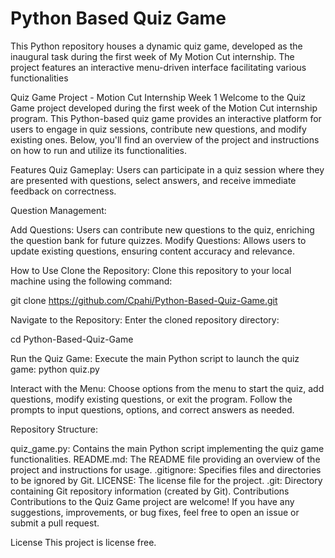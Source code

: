 # Python Based Quiz Game 
 This Python repository houses a dynamic quiz game, developed as the inaugural task during the first week of My Motion Cut internship. The project features an interactive menu-driven interface facilitating various functionalities

 Quiz Game Project - Motion Cut Internship Week 1
Welcome to the Quiz Game project developed during the first week of the Motion Cut internship program. This Python-based quiz game provides an interactive platform for users to engage in quiz sessions, contribute new questions, and modify existing ones. Below, you'll find an overview of the project and instructions on how to run and utilize its functionalities.

Features
Quiz Gameplay: Users can participate in a quiz session where they are presented with questions, select answers, and receive immediate feedback on correctness.

Question Management:

Add Questions: Users can contribute new questions to the quiz, enriching the question bank for future quizzes.
Modify Questions: Allows users to update existing questions, ensuring content accuracy and relevance.



How to Use
Clone the Repository: Clone this repository to your local machine using the following command:

git clone <https://github.com/Cpahi/Python-Based-Quiz-Game.git>


Navigate to the Repository: Enter the cloned repository directory:

cd Python-Based-Quiz-Game


Run the Quiz Game:
 Execute the main Python script to launch the quiz game:
 python quiz.py


 Interact with the Menu:
Choose options from the menu to start the quiz, add questions, modify existing questions, or exit the program.
Follow the prompts to input questions, options, and correct answers as needed.


Repository Structure:

quiz_game.py: Contains the main Python script implementing the quiz game functionalities.
README.md: The README file providing an overview of the project and instructions for usage.
.gitignore: Specifies files and directories to be ignored by Git.
LICENSE: The license file for the project.
.git: Directory containing Git repository information (created by Git).
Contributions
Contributions to the Quiz Game project are welcome! If you have any suggestions, improvements, or bug fixes, feel free to open an issue or submit a pull request.

License
This project is license free.
